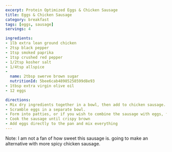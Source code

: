 ```yaml
---
excerpt: Protein Optimized Eggs & Chicken Sausage
title: Eggs & Chicken Sausage
category: breakfast
tags: [eggs, sausage]
servings: 4

ingredients:
- 1lb extra lean ground chicken
- 2tsp black pepper
- 1tsp smoked paprika
- 1tsp crushed red pepper
- 1/2tsp kosher salt
- 1/4tsp allspice
- 
  name: 2tbsp swerve brown sugar
  nutritionId: 5bee6cab48985258599d8e93
- 1tbsp extra virgin olive oil
- 12 eggs

directions:
- Mix dry ingredients together in a bowl, then add to chicken sausage.
- Scramble eggs in a separate bowl.
- Form into patties, or if you wish to combine the sausage with eggs, form into smaller pieces.
- Cook the sausage until crispy brown
- Add eggs directly to the pan and mix everything
---
```


Note: I am not a fan of how sweet this sausage is. going to make an alternative with more spicy chicken sausage.